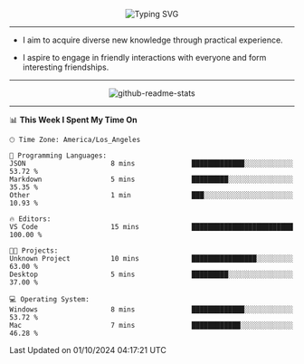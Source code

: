 <p align="center">
  <img src="https://readme-typing-svg.demolab.com?font=Fira+Code&weight=500&size=32&duration=2500&pause=1600&center=true&vCenter=true&random=false&width=1024&height=64&lines=Hi+there+%F0%9F%91%8B;I'm+delighted+you+could+make+it+here+%F0%9F%8E%89;I'm+Harry%2C+a+college+student+still+finding+my+way" alt="Typing SVG" />
</p>


---


- I aim to acquire diverse new knowledge through practical experience.

- I aspire to engage in friendly interactions with everyone and form interesting friendships.


---


<p align="center">
  <img src="https://github-readme-stats.vercel.app/api?username=Harry-Jing&show_icons=true" alt="github-readme-stats"/>
</p>


---

<!--START_SECTION:waka-->
📊 **This Week I Spent My Time On** 

```text
🕑︎ Time Zone: America/Los_Angeles

💬 Programming Languages: 
JSON                     8 mins              █████████████░░░░░░░░░░░░   53.72 % 
Markdown                 5 mins              █████████░░░░░░░░░░░░░░░░   35.35 % 
Other                    1 min               ███░░░░░░░░░░░░░░░░░░░░░░   10.93 % 

🔥 Editors: 
VS Code                  15 mins             █████████████████████████   100.00 % 

🐱‍💻 Projects: 
Unknown Project          10 mins             ████████████████░░░░░░░░░   63.00 % 
Desktop                  5 mins              █████████░░░░░░░░░░░░░░░░   37.00 % 

💻 Operating System: 
Windows                  8 mins              █████████████░░░░░░░░░░░░   53.72 % 
Mac                      7 mins              ████████████░░░░░░░░░░░░░   46.28 % 
```


 Last Updated on 01/10/2024 04:17:21 UTC
<!--END_SECTION:waka-->
